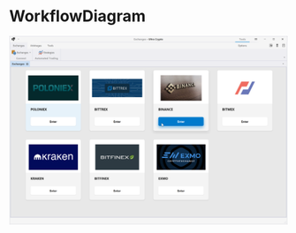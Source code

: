 # WorkflowDiagram
![WorkflowDiagram](https://github.com/ArsenAbazian/CryptoTradingFramework/blob/master/Help/ExchangesForm.png)
